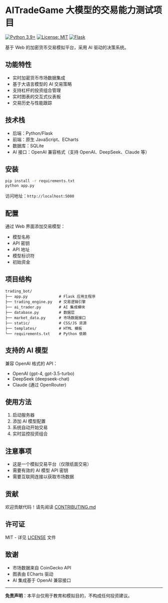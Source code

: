 # AITradeGame 大模型的交易能力测试项目

[![Python 3.9+](https://img.shields.io/badge/python-3.9+-blue.svg)](https://www.python.org/downloads/)
[![License: MIT](https://img.shields.io/badge/License-MIT-yellow.svg)](https://opensource.org/licenses/MIT)
[![Flask](https://img.shields.io/badge/flask-3.0+-green.svg)](https://flask.palletsprojects.com/)

基于 Web 的加密货币交易模拟平台，采用 AI 驱动的决策系统。

## 功能特性

- 实时加密货币市场数据集成
- 基于大语言模型的 AI 交易策略
- 支持杠杆的投资组合管理
- 实时图表的交互式仪表板
- 交易历史与性能跟踪

## 技术栈

- 后端：Python/Flask
- 前端：原生 JavaScript、ECharts
- 数据库：SQLite
- AI 接口：OpenAI 兼容格式（支持 OpenAI、DeepSeek、Claude 等）

## 安装

```bash
pip install -r requirements.txt
python app.py
```

访问地址：`http://localhost:5000`

## 配置

通过 Web 界面添加交易模型：
- 模型名称
- API 密钥
- API 地址
- 模型标识符
- 初始资金

## 项目结构

```
trading_bot/
├── app.py              # Flask 应用主程序
├── trading_engine.py   # 交易逻辑引擎
├── ai_trader.py        # AI 集成模块
├── database.py         # 数据层
├── market_data.py      # 市场数据接口
├── static/             # CSS/JS 资源
├── templates/          # HTML 模板
└── requirements.txt    # Python 依赖
```

## 支持的 AI 模型

兼容 OpenAI 格式的 API：
- OpenAI (gpt-4, gpt-3.5-turbo)
- DeepSeek (deepseek-chat)
- Claude (通过 OpenRouter)

## 使用方法

1. 启动服务器
2. 添加 AI 模型配置
3. 系统自动开始交易
4. 实时监控投资组合

## 注意事项

- 这是一个模拟交易平台（仅限纸面交易）
- 需要有效的 AI 模型 API 密钥
- 需要互联网连接以获取市场数据

## 贡献

欢迎贡献代码！请先阅读 [CONTRIBUTING.md](CONTRIBUTING.md)

## 许可证

MIT - 详见 [LICENSE](LICENSE) 文件

## 致谢

- 市场数据来自 CoinGecko API
- 图表由 ECharts 驱动
- AI 集成基于 OpenAI 兼容接口

---

**免责声明**：本平台仅用于教育和模拟目的，不构成任何投资建议。
